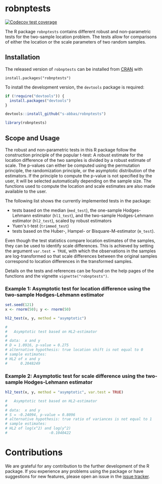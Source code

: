 
robnptests
========

<!-- badges: start -->
[![Codecov test coverage](https://codecov.io/gh/s-abbas/robnptests/branch/develop/graph/badge.svg)](https://app.codecov.io/gh/s-abbas/robnptests?branch=develop)
<!-- badges: end -->

The R package `robnptests` contains different robust and non-parametric tests for the two-sample location problem. The tests allow for comparisons of either the location or the scale parameters of two random samples.

Installation
------------

The released version of `robnptests` can be installed from [CRAN](https://CRAN.R-project.org) with

```{r}
install.packages("robnptests")
```

To install the development version, the `devtools` package is required:

``` r
if (!require("devtools")) {
  install.packages("devtools")
}

devtools::install_github("s-abbas/robnptests")

library(robnptests)
```

Scope and Usage
---------------

The robust and non-parametric tests in this R package follow the construction principle of the popular t-test: A robust estimate for the location difference of the two samples is divided by a robust estimate of scale. 
The p-values can either be computed using the permutation principle, the randomization principle, or the asymptotic distribution of the estimators. 
If the principle to compute the p-value is not specified by the user, it will be selected automatically depending on the sample size. 
The functions used to compute the location and scale estimates are also made available to the user.

The following list shows the currently implemented tests in the package:

* tests based on the median (`med_test`), the one-sample Hodges-Lehmann estimator (`hl1_test`), and the two-sample Hodges-Lehmann estimator (`hl2_test`), scaled by  robust estimators
* Yuen's t-test (`trimmed_test`) 
* tests based on the Huber-, Hampel- or Bisquare-M-estimator (`m_test`).

Even though the test statistics compare location estimates of the samples, they can be used to identify scale differences.
This is achieved by setting the argument `var.test = TRUE`, with which the observations in the samples are log-transformed so that scale differences between the original samples correspond to location differences in the transformed samples.

Details on the tests and references can be found on the help pages of the functions and the vignette `vignette("robnptests")`.

### Example 1: Asymptotic test for location difference using the two-sample Hodges-Lehmann estimator

``` r
set.seed(121)
x <- rnorm(50); y <- rnorm(50)

hl2_test(x, y, method = "asymptotic")

# 
# 	Asymptotic test based on HL2-estimator
# 
# data:  x and y
# D = 1.0916, p-value = 0.275
# alternative hypothesis: true location shift is not equal to 0
# sample estimates:
# HL2 of x and y 
#      0.2048249
```

### Example 2: Asymptotic test for scale difference using the two-sample Hodges-Lehmann estimator

``` r
hl2_test(x, y, method = "asymptotic", var.test = TRUE)

# 	Asymptotic test based on HL2-estimator
# 
# data:  x and y
# S = -0.24094, p-value = 0.8096
# alternative hypothesis: true ratio of variances is not equal to 1
# sample estimates:
# HL2 of log(x^2) and log(y^2) 
#                   -0.1040422 
```

# Contributions

We are grateful for any contribution to the further development of the R package. If you experience any problems using the package or have suggestions for new features, please open an issue in the [issue tracker](https://github.com/s-abbas/robnptests/issues). 
